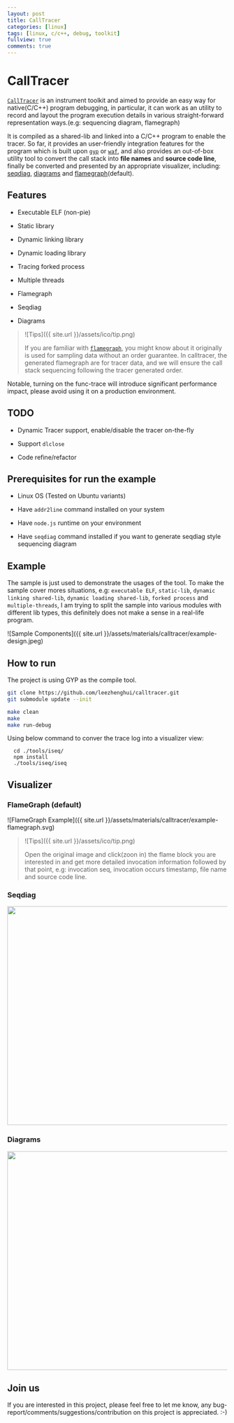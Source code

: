```yaml
---
layout: post
title: CallTracer 
categories: [linux]
tags: [linux, c/c++, debug, toolkit]
fullview: true
comments: true
---
```


# CallTracer

[`CallTracer`](https://github.com/leezhenghui/calltracer) is an instrument toolkit and aimed to provide an easy way for native(C/C++) program debugging, in particular, it can work as an utility to record and layout the program execution details in various straight-forward representation ways.(e.g: sequencing diagram, flamegraph)

It is compiled as a shared-lib and linked into a C/C++ program to enable the tracer. So far, it provides an user-friendly integration features for the program which is built upon [`gyp`](https://gyp.gsrc.io/) or [`waf`](https://waf.io/), and also provides an out-of-box utility tool to convert the call stack into **file names** and **source code line**, finally be converted and presented by an appropriate visualizer, including: [seqdiag](http://blockdiag.com/en/seqdiag/), [diagrams](https://github.com/francoislaberge/diagrams) and [flamegraph](https://github.com/brendangregg/FlameGraph)(default). 

## Features

- Executable ELF (non-pie)

- Static library

- Dynamic linking library

- Dynamic loading library

- Tracing forked process

- Multiple threads

- Flamegraph

- Seqdiag

- Diagrams

> ![Tips]({{ site.url }}/assets/ico/tip.png)
>
> If you are familiar with [`flamegraph`](https://github.com/brendangregg/FlameGraph), you might know about it originally is used for sampling data without an order guarantee. In calltracer, the generated flamegraph are for tracer data, and we will ensure the call stack sequencing following the tracer generated order. 

Notable, turning on the func-trace will introduce significant performance impact,  please avoid using it on a production environment. 

## TODO

- Dynamic Tracer support, enable/disable the tracer on-the-fly

- Support `dlclose` 

- Code refine/refactor

## Prerequisites for run the example

- Linux OS (Tested on Ubuntu variants)

- Have `addr2line` command installed on your system

- Have `node.js` runtime on your environment

- Have `seqdiag` command installed if you want to generate seqdiag style sequencing diagram

## Example

The sample is just used to demonstrate the usages of the tool. To make the sample cover mores situations, e.g: `executable ELF`, `static-lib`, `dynamic linking shared-lib`, `dynamic loading shared-lib`, `forked process` and `multiple-threads`, I am trying to split the sample into various modules with different lib types, this definitely does not make a sense in a real-life program.

![Sample Components]({{ site.url }}/assets/materials/calltracer/example-design.jpeg)


## How to run

The project is using GYP as the compile tool.

```sh
git clone https://github.com/leezhenghui/calltracer.git 
git submodule update --init

make clean
make 
make run-debug 

```

Using below command to conver the trace log into a visualizer view:

```
  cd ./tools/iseq/ 
  npm install 
  ./tools/iseq/iseq

```

## Visualizer 

### FlameGraph (default)

![FlameGraph Example]({{ site.url }}/assets/materials/calltracer/example-flamegraph.svg)

> ![Tips]({{ site.url }}/assets/ico/tip.png)
>
> Open the original image and click(zoon in) the flame block you are interested in and get more detailed invocation information followed by that point, e.g: invocation seq, invocation occurs timestamp, file name and source code line. 

### Seqdiag

<img src="{{ site.url }}/assets/materials/calltracer/example.png" width="800" height="500">


### Diagrams 

<img src="{{ site.url }}/assets/materials/calltracer/example.svg" width="800" height="500">

## Join us

If you are interested in this project, please feel free to let me know,  any bug-report/comments/suggestions/contribution on this project is appreciated. :-)

